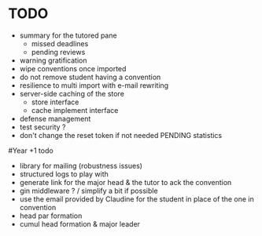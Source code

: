 # TODO
- summary for the tutored pane
	- missed deadlines
	- pending reviews
- warning gratification
- wipe conventions once imported
- do not remove student having a convention
- resilience to multi import with e-mail rewriting
- server-side caching of the store
	- store interface
	- cache implement interface
- defense management
- test security ?
- don't change the reset token if not needed
PENDING statistics



#Year +1 todo
- library for mailing (robustness issues)
- structured logs to play with
- generate link for the major head & the tutor to ack the convention
- gin middleware ?	/ simplify a bit if possible
- use the email provided by Claudine for the student in place of the one in convention
- head par formation
- cumul head formation & major leader

